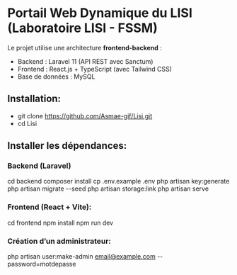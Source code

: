 # Portail Web Dynamique du LISI (Laboratoire LISI - FSSM)
Le projet utilise une architecture **frontend-backend** :
- Backend : Laravel 11 (API REST avec Sanctum)
- Frontend : React.js + TypeScript (avec Tailwind CSS)
- Base de données : MySQL

## Installation:
- git clone https://github.com/Asmae-gif/Lisi.git
- cd Lisi

## Installer les dépendances:
### Backend (Laravel)
cd backend
composer install
cp .env.example .env
php artisan key:generate
php artisan migrate --seed
php artisan storage:link
php artisan serve

### Frontend (React + Vite): 
cd frontend
npm install
npm run dev

### Création d’un administrateur:
php artisan user:make-admin email@example.com --password=motdepasse
